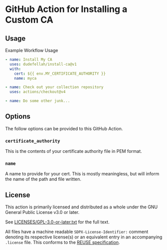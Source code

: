 # GitHub Action for Installing a Custom CA

## Usage

Example Workflow Usage

```yaml
- name: Install My CA
  uses: dudefellah/install-ca@v1
  with:
    cert: ${{ env.MY_CERTIFICATE_AUTHORITY }}
    name: myca

- name: Check out your collection repository
  uses: actions/checkout@v4

- name: Do some other junk...
```

## Options

The follow options can be provided to this GitHub Action.

### `certificate_authority`

This is the contents of your certificate authority file in PEM format.

### `name`

A name to provide for your cert.  This is mostly meaningless, but will inform the name of the path and file written.

## License

This action is primarily licensed and distributed as a whole under the GNU General Public License v3.0 or later.

See [LICENSES/GPL-3.0-or-later.txt](https://github.com/ansible-community/github-action-build-collection/blob/main/COPYING) for the full text.

All files have a machine readable `SDPX-License-Identifier:` comment denoting its respective license(s) or an equivalent entry in an accompanying `.license` file. This conforms to the [REUSE specification](https://reuse.software/spec/).
